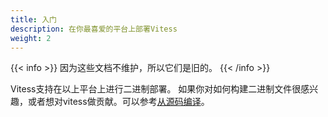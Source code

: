 ```yaml
---
title: 入门
description: 在你最喜爱的平台上部署Vitess
weight: 2
---
```

{{< info >}}
因为这些文档不维护，所以它们是旧的。
{{< /info >}}

Vitess支持在以上平台上进行二进制部署。 如果你对如何构建二进制文件很感兴趣，或者想对vitess做贡献。可以参考[从源码编译](../contributing/build-from-source)。
